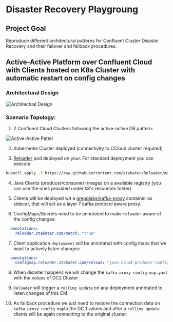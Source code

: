 # Disaster Recovery Playgroung

## Project Goal

Reproduce different architectural patterns for Confluent Cluster Disaster Recovery and their failover and failback procedures.

## Active-Active Platform over Confluent Cloud with Clients hosted on K8s Cluster with automatic restart on config changes

### Architectural Design

![Architectual Design](./assets/K8s%20Active%20-%20Active%20Disaster%20Recovery%20Strategy.svg)

### Scenario Topology:

1. 2 Confluent Cloud Clusters following the active-active DR pattern:

![Active-Active Patter](./assets/active-active%20pattern.svg)

2. Kubernetes Cluster deployed (connectivity to CCloud cluster required)

3. [Reloader](https://github.com/stakater/Reloader) pod deployed on your. For standard deployment you can execute: 
```bash
kubectl apply -f https://raw.githubusercontent.com/stakater/Reloader/master/deployments/kubernetes/reloader.yaml
```
4. Java Clients (producer/consumer) images on a available registry (you can use the ones provided under k8's resources folder)

5. Clients will be deployed wit a [grepplabs/kafka-proxy](https://github.com/grepplabs/kafka-proxy) container as sidecar, that will act as a layer 7 kafka protocol aware proxy.

6. ConfigMaps/Secrets need to be annotated to make `reloader` aware of the config changes:
```yaml
  annotations:
    reloader.stakater.com/match: "true"
```
7. Client application `deployment` will be annotated with config maps that we want to actively listen changes:
```yaml
  annotations:
    configmap.reloader.stakater.com/reload: "java-cloud-producer-config,kafka-proxy-config"
```
8. When disaster happens we will change the `kafka-proxy-config-map.yaml` with the values of DC2 Cluster

9. `Reloader` will trigger a `rolling update` on any deployment annotated to listen changes of this CM.

10. As failback procedure we just need to restore the connection data on `kafka proxy config map`to the DC 1 values and after a `rolling update` clients will be again connecting to the original cluster. 
